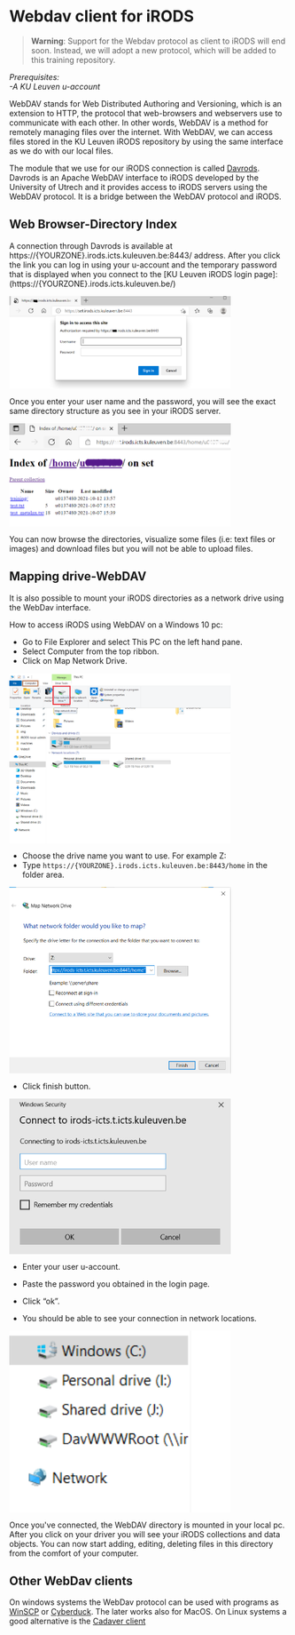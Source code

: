 # Webdav client for iRODS


> **Warning**: Support for the Webdav protocol as client to iRODS will end soon.
> Instead, we will adopt a new protocol, which will be added to this training repository. 



*Prerequisites:*  
*-A KU Leuven u-account*  

WebDAV stands for Web Distributed Authoring and Versioning, which is an extension to HTTP, the protocol that web-browsers and webservers use to communicate with each other. In other words, WebDAV is a method for remotely managing files over the internet. With WebDAV, we can access files stored in the KU Leuven iRODS repository by using the same interface as we do with our local files.

The module that we use for our iRODS connection is called [Davrods](https://github.com/UtrechtUniversity/davrods). Davrods is an Apache WebDAV interface to iRODS developed by the University of Utrech and it provides access to iRODS servers using the WebDAV protocol. It is a bridge between the WebDAV protocol and iRODS.

## Web Browser-Directory Index

A connection through Davrods is available at https://{YOURZONE}.irods.icts.kuleuven.be:8443/  address. After you click the link you can log in using your u-account and the temporary password that is displayed when you connect to the [KU Leuven iRODS login page]: (https://{YOURZONE}.irods.icts.kuleuven.be/)


<img align="center" src="img/WebDav-login.PNG" width="400px">


Once you enter your user name and the password, you will see the exact same directory structure as you see in your iRODS server.

<img align="center" src="img/WebDav-dir.png" width="400px">


You can now browse the directories, visualize some files (i.e: text files or images) and download files but you will not be able to upload files.


## Mapping drive-WebDAV

It is also possible to mount your iRODS directories as a network drive using the WebDav interface. 

How to access iRODS using WebDAV on a Windows 10 pc:

- Go to File Explorer and select This PC on the left hand pane.
- Select Computer from the top ribbon.
- Click on Map Network Drive.

<img align="center" src="img/WebDav-network-drive-menu.png" width="400px">

- Choose the drive name you want to use. For example Z:
- Type `https://{YOURZONE}.irods.icts.kuleuven.be:8443/home` in the folder area. 

<img align="center" src="img/WebDav-network-drive-config.png" width="400px">


- Click finish button.

<img align="center" src="img/WebDav-network-drive-login.png" width="400px">

- Enter your user u-account.
- Paste the password you obtained in the login page.
- Click “ok”.


- You should be able to see your connection in network locations.

<img align="center" src="img/WebDav-network-drive-mounted.png" width="400px">

Once you've connected, the WebDAV directory is mounted in your local pc. After you click on your driver you will see your iRODS collections and data objects. You can now start adding, editing, deleting files in this directory from the comfort of your computer.

## Other WebDav clients

On windows systems the WebDav protocol can be used with programs as [WinSCP](https://winscp.net/eng/index.php) or [Cyberduck](https://cyberduck.io/). The later works also for MacOS.
On Linux systems a good alternative is the [Cadaver client](http://www.webdav.org/cadaver/)